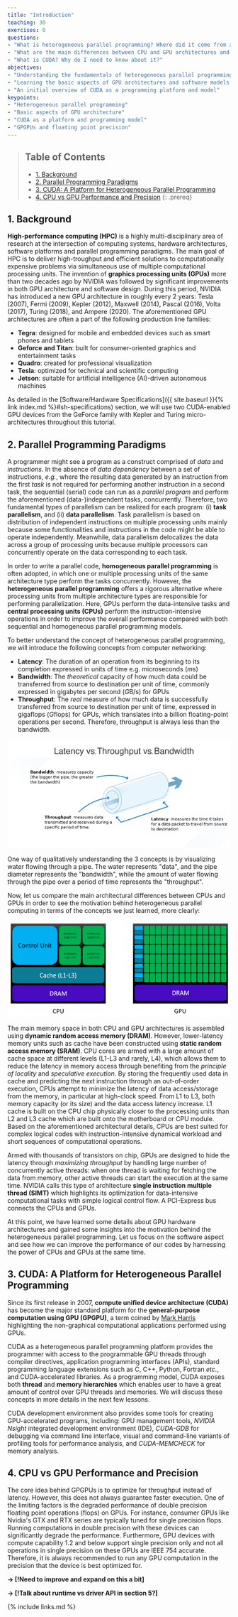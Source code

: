 ```yaml
---
title: "Introduction"
teaching: 30
exercises: 0
questions:
- "What is heterogeneous parallel programming? Where did it come from and how did it evolve?"
- "What are the main differences between CPU and GPU architectures and their relation to parallel programming paradigms?"
- "What is CUDA? Why do I need to know about it?"
objectives:
- "Understanding the fundamentals of heterogeneous parallel programming"
- "Learning the basic aspects of GPU architectures and software models for heterogeneous parallel programming"
- "An initial overview of CUDA as a programming platform and model"
keypoints:
- "Heterogeneous parallel programming"
- "Basic aspects of GPU architecture"
- "CUDA as a platform and programming model"
- "GPGPUs and floating point precision"
---
```


> ## Table of Contents
> - [1. Background](#1-background)
> - [2. Parallel Programming Paradigms](#2-parallel-programming-paradigms)
> - [3. CUDA: A Platform for Heterogeneous Parallel Programming](#3-cuda-a-platform-for-heterogeneous-parallel-programming)
> - [4. CPU vs GPU Performance and Precision](#4-cpu-vs-gpu-performance-and-precision)
{: .prereq}

## 1. Background

**High-performance computing (HPC)** is a highly multi-disciplinary area of research
at the intersection of computing systems, hardware architectures, software platforms
and parallel programming paradigms. The main goal of HPC is to deliver high-troughput 
and efficient solutions to computationally expensive problems via simultaneous use
of multiple computational processing units.
The invention of **graphics processing units (GPUs)** more than two decades 
ago by NVIDIA was followed by significant improvements in both GPU architecture and
software design. During this period, NVIDIA has introduced a new GPU architecture in
roughly every 2 years: Tesla (2007), Fermi (2009), Kepler (2012), Maxwell (2014),
Pascal (2016), Volta (2017), Turing (2018), and Ampere (2020). The aforementioned
GPU architectures are often a part of the following production line families:

- **Tegra**: designed for mobile and embedded devices such as smart phones and tablets
- **Geforce and Titan**: built for consumer-oriented graphics and entertainment tasks
- **Quadro**: created for professional visualization
- **Tesla**: optimized for technical and scientific computing
- **Jetson**: suitable for artificial intelligence (AI)-driven autonomous machines

<!-- + **AGX Xavier** and **Xavier NX** (Compute Capability = 7.2) Vol
+ **Nano** (Compute Capability = 5.3) Maxwell architecture
+ **TX2** (Compute Capability = 6.2) Pascal architecture
+ **TX1** (Compute Capability = 5.3) Maxwell G
+ **X1** (Compute Capability = 5.3) Tegra GPU -->

As detailed in the [Software/Hardware Specifications]({{ site.baseurl }}{% link index.md %}#sh-specifications)
section, we will use two CUDA-enabled GPU devices from the GeForce family 
with Kepler and Turing micro-architectures throughout this tutorial.

## 2. Parallel Programming Paradigms

A programmer might see a program as a construct comprised of
*data* and *instructions*. In the absence of *data dependency*
between a set of instructions, *e.g.*, where the resulting data 
generated by an instruction from the first *task* is not required 
for performing another instruction in a second task, the sequential 
(serial) code can run as a *parallel program* and perform 
the aforementioned (data-)independent tasks, concurrently.
Therefore, two fundamental types of parallelism can be realized
for each program: (i) **task parallelism**, and (ii) **data parallelism**.
Task parallelism is based on distribution of independent instructions on 
multiple processing units mainly because some functionalities and instructions
in the code might be able to operate independently. Meanwhile, data parallelism
delocalizes the data across a group of processing units because multiple processors 
can concurrently operate on the data corresponding to each task.

In order to write a parallel code, **homogeneous parallel programming**
is often adopted, in which one or multiple processing units of the same architecture type
perform the tasks concurrently. However, the **heterogeneous parallel programming**
offers a rigorous alternative where processing units from multiple architecture
types are responsible for performing parallelization. Here, GPUs perform the
data-intensive tasks and **central processing units (CPUs)** perform the 
instruction-intensive operations in order to improve the overall performance
compared with both sequential and homogeneous parallel programming models.

To better understand the concept of heterogeneous parallel programming,
we will introduce the following concepts from computer networking:

- **Latency**: The duration of an operation from its beginning to its completion expressed in units of time e.g. microseconds (*m*s)
- **Bandwidth**: The *theoretical* capacity of how much data could be transferred from source to destination per unit of time,
  commonly expressed in gigabytes per second (*G*B/s) for GPUs  
- **Throughput**: The *real* measure of how much data is successfully transferred from source to destination per unit of time, 
expressed in gigaflops (*G*flops) for GPUs, which translates into a billion floating-point operations per second. Therefore, throughput 
is always less than the bandwidth.

![Figure 0](../fig/pipe.png)

One way of qualitatively understanding the 3 concepts is by visualizing water flowing through a pipe. The water represents "data", and 
the pipe diameter represents the "bandwidth", while the amount of water flowing through the pipe over a period of time
represents the "throughput".

Now, let us compare the main architectural differences between CPUs and GPUs
in order to see the motivation behind heterogeneous parallel computing
in terms of the concepts we just learned, more clearly:

![Figure 1](../fig/CPU_GPU_comparison.png)

The main memory space in both CPU and GPU architectures is assembled using
**dynamic random access memory (DRAM)**. However, lower-latency memory
units such as cache have been constructed using 
**static random access memory (SRAM)**. CPU cores are armed with a large 
amount of cache space at different levels (L1-L3 and rarely, L4), 
which allows them to reduce the latency in memory access through benefiting from
the *principle of locality* and *speculative execution*. By storing the frequently 
used data in cache and predicting the next instruction through an out-of-order
execution, CPUs attempt to minimize the latency of data access/storage from the memory,
in particular at high-clock speed. From L1 to L3, both memory capacity (or its size)
and the data access latency increase. L1 cache is built on the CPU chip physically 
closer to the processing units than L2 and L3 cache which are built onto the 
motherboard or CPU module. Based on the aforementioned architectural details,
CPUs are best suited for complex logical codes with instruction-intensive dynamical 
workload and short sequences of computational operations.

Armed with thousands of transistors on chip, GPUs are designed to hide the latency through 
*maximizing throughput* by handling large number of concurrently active threads:
when one thread is waiting for fetching the data from memory, other active threads can start the
execution at the same time. NVIDIA calls this type of architecture
**single instruction multiple thread (SIMT)** which highlights its optimization 
for data-intensive computational tasks with simple logical control flow. A PCI-Express bus
connects the CPUs and GPUs.

At this point, we have learned some details about GPU hardware architectures and 
gained some insights into the motivation behind the heterogeneous parallel programming.
Let us focus on the software aspect and see how we can improve the performance 
of our codes by harnessing the power of CPUs and GPUs at the same time.

## 3. CUDA: A Platform for Heterogeneous Parallel Programming

Since its first release in 2007, **compute unified device architecture (CUDA)**
has become the major standard platform for the 
**general-purpose computation using GPU (GPGPU)**, a term coined by
[Mark Harris](https://developer.nvidia.com/blog/author/mharris) highlighting
the non-graphical computational applications performed using GPUs.

CUDA as a heterogeneous parallel programming platform provides the programmer with access
to the programmable GPU threads through compiler directives, application programming 
interfaces (APIs), standard programming language extensions such as C, C++, Python, 
Fortran *etc.*, and CUDA-accelerated libraries. As a programming model, CUDA exposes 
both **thread** and **memory hierarchies** which enables user to have a great amount of 
control over GPU threads and memories. We will discuss these concepts in more details in 
the next few lessons.

CUDA development environment also provides some tools for creating GPU-accelerated
programs, including: GPU management tools, *NVIDIA Nsight* integrated development 
environment (IDE), *CUDA-GDB* for debugging via command line interface, 
visual and command-line variants of profiling tools for performance analysis, and 
*CUDA-MEMCHECK* for memory analysis.

## 4. CPU vs GPU Performance and Precision

The core idea behind GPGPUs is to optimize for throughput instead of latency. However, this does not
always guarantee faster execution. One of the limiting factors is the degraded performance of double precision floating point
operations (flops) on GPUs. For instance, consumer GPUs like Nvidia's GTX and RTX series are typically tuned for single precision flops.
Running computations in double precision with these devices can significantly degrade the performance. Furthermore, GPU 
devices with compute capability 1.2 and below support single precision only and not all operations in single precision on these GPUs 
are IEEE 754 accurate. Therefore, it is always recommended to run any GPU computation in the precision that the device is best optimized for.

**-> [!Need to improve and expand on this a bit]**

**-> [!Talk about runtime vs driver API in section 5?]**


{% include links.md %}
